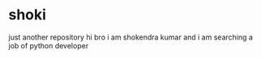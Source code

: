 # shoki
just another repository
hi bro
i am shokendra kumar and i am searching a job of python developer
